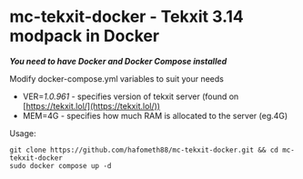 # mc-tekxit-docker - Tekxit 3.14 modpack in Docker

***You need to have Docker and Docker Compose installed***

Modify docker-compose.yml variables to suit your needs

* VER=*1.0.961* - specifies version of tekxit server (found on [https://tekxit.lol/](https://tekxit.lol/))
* MEM=4G - specifies how much RAM is allocated to the server (eg.4G) 


Usage:
```
git clone https://github.com/hafometh88/mc-tekxit-docker.git && cd mc-tekxit-docker
sudo docker compose up -d
```
